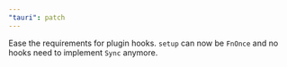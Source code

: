 ```yaml
---
"tauri": patch
---
```


Ease the requirements for plugin hooks. `setup` can now be `FnOnce` and no hooks need to implement `Sync` anymore.

